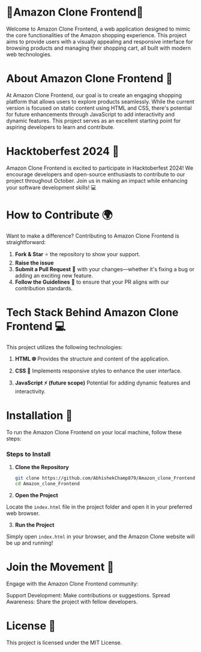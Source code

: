 # 🌟Amazon Clone Frontend🌟

Welcome to Amazon Clone Frontend, a web application designed to mimic the core functionalities of the Amazon shopping experience. This project aims to provide users with a visually appealing and responsive interface for browsing products and managing their shopping cart, all built with modern web technologies.



# About Amazon Clone Frontend 🛒
At Amazon Clone Frontend, our goal is to create an engaging shopping platform that allows users to explore products seamlessly. While the current version is focused on static content using HTML and CSS, there's potential for future enhancements through JavaScript to add interactivity and dynamic features. This project serves as an excellent starting point for aspiring developers to learn and contribute.



# Hacktoberfest 2024 🎉
Amazon Clone Frontend is excited to participate in Hacktoberfest 2024!
We encourage developers and open-source enthusiasts to contribute to our project throughout October. Join us in making an impact while enhancing your software development skills! 💻



# How to Contribute 🌍
Want to make a difference? Contributing to Amazon Clone Frontend is straightforward:
1. **Fork & Star** ⭐ the repository to show your support.
2. **Raise the issue** 
3. **Submit a Pull Request** 🔄 with your changes—whether it's fixing a bug or adding an exciting new feature.
4. **Follow the Guidelines** 📜 to ensure that your PR aligns with our contribution standards.

   

# Tech Stack Behind Amazon Clone Frontend 💻
This project utilizes the following technologies:

1. **HTML 🌐**
Provides the structure and content of the application.

2. **CSS 🎨**
Implements responsive styles to enhance the user interface.

3. **JavaScript ⚡ (future scope)**
Potential for adding dynamic features and interactivity.

# Installation 🚀
To run the Amazon Clone Frontend on your local machine, follow these steps:



### Steps to Install

1. **Clone the Repository**

   ```bash
   git clone https://github.com/AbhishekChamp879/Amazon_clone_Frontend.git
   cd Amazon_clone_Frontend
   
2. **Open the Project**

Locate the `index.html` file in the project folder and open it in your preferred web browser.

3. **Run the Project**

Simply open `index.html` in your browser, and the Amazon Clone website will be up and running!



# Join the Movement 🌱
Engage with the Amazon Clone Frontend community:

Support Development: Make contributions or suggestions.
Spread Awareness: Share the project with fellow developers.


# License 📜
This project is licensed under the MIT License.

